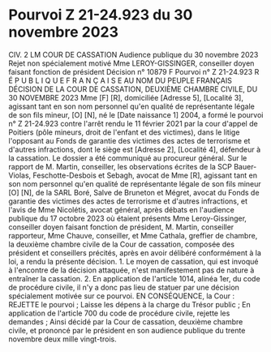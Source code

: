 # Pourvoi Z 21-24.923 du 30 novembre 2023

CIV. 2
LM
COUR DE CASSATION 
Audience publique du 30 novembre 2023
Rejet non spécialement motivé
Mme LEROY-GISSINGER, conseiller doyen faisant fonction de président
Décision n° 10879 F
Pourvoi n° Z 21-24.923
R É P U B L I Q U E F R A N Ç A I S E 
AU NOM DU PEUPLE FRANÇAIS 
DÉCISION DE LA COUR DE CASSATION, DEUXIÈME CHAMBRE CIVILE, DU 30 NOVEMBRE 2023
Mme [F] [R], domiciliée [Adresse 5], [Localité 3], agissant tant en son nom personnel qu'en qualité de représentante légale de son fils mineur, [O] [N], né le [Date naissance 1] 2004, a formé le pourvoi n° Z 21-24.923 contre l'arrêt rendu le 11 février 2021 par la cour d'appel de Poitiers (pôle mineurs, droit de l'enfant et des victimes), dans le litige l'opposant au
Fonds de garantie des victimes des actes de terrorisme et d'autres infractions, dont le siège est [Adresse 2], [Localité 4], défendeur à la cassation.
Le dossier a été communiqué au procureur général.
Sur le rapport de M. Martin, conseiller, les observations écrites de la SCP Bauer-Violas, Feschotte-Desbois et Sebagh, avocat de Mme [R], agissant tant en son nom personnel qu'en qualité de représentante légale de son fils mineur [O] [N], de la SARL Boré, Salve de Bruneton et Mégret, avocat du Fonds de garantie des victimes des actes de terrorisme et d'autres infractions, et l'avis de Mme Nicolétis, avocat général, après débats en l'audience publique du 17 octobre 2023 où étaient présents Mme Leroy-Gissinger, conseiller doyen faisant fonction de président, M. Martin, conseiller rapporteur, Mme Chauve, conseiller, et Mme Cathala, greffier de chambre, la deuxième chambre civile de la Cour de cassation, composée des président et conseillers précités, après en avoir délibéré conformément à la loi, a rendu la présente décision. 1. Le moyen de cassation, qui est invoqué à l'encontre de la décision attaquée, n'est manifestement pas de nature à entraîner la cassation. 2. En application de l'article 1014, alinéa 1er, du code de procédure civile, il n'y a donc pas lieu de statuer par une décision spécialement motivée sur ce pourvoi.
EN CONSÉQUENCE, la Cour :
REJETTE le pourvoi ;
Laisse les dépens à la charge du Trésor public ;
En application de l'article 700 du code de procédure civile, rejette les demandes ;
Ainsi décidé par la Cour de cassation, deuxième chambre civile, et prononcé par le président en son audience publique du trente novembre deux mille vingt-trois.

